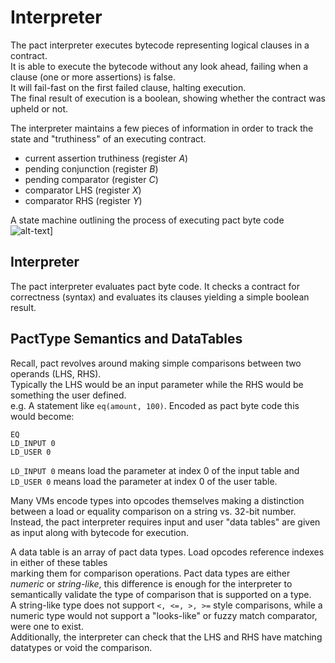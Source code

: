 # Interpreter
The pact interpreter executes bytecode representing logical clauses in a contract.  
It is able to execute the bytecode without any look ahead, failing when a clause (one or more assertions) is false.  
It will fail-fast on the first failed clause, halting execution.  
The final result of execution is a boolean, showing whether the contract was upheld or not.  

The interpreter maintains a few pieces of information in order to track the state and "truthiness" of an
executing contract.  
- current assertion truthiness (register _A_)  
- pending conjunction          (register _B_)  
- pending comparator           (register _C_)  
- comparator LHS               (register _X_)  
- comparator RHS               (register _Y_)  

A state machine outlining the process of executing pact byte code  
![alt-text](../pact-interpreter-state-machine.png "state machine")]  

## Interpreter
The pact interpreter evaluates pact byte code. It checks a contract for correctness (syntax)
and evaluates its clauses yielding a simple boolean result.  

## PactType Semantics and DataTables
Recall, pact revolves around making simple comparisons between two operands (LHS, RHS).  
Typically the LHS would be an input parameter while the RHS would be something the user defined.  
e.g. A statement like `eq(amount, 100)`.
Encoded as pact byte code this would become: 
```
EQ
LD_INPUT 0
LD_USER 0
```
`LD_INPUT 0` means load the parameter at index 0 of the input table and
`LD_USER 0` means load the parameter at index 0 of the user table.  

Many VMs encode types into opcodes themselves making a distinction between a load or equality comparison
on a string vs. 32-bit number.  
Instead, the pact interpreter requires input and user "data tables" are given as input along with bytecode
for execution.

A data table is an array of pact data types. Load opcodes reference indexes in either of these tables  
marking them for comparison operations. 
Pact data types are either _numeric_ or _string-like_, this difference is enough for the interpreter to semantically
validate the type of comparison that is supported on a type.  
A string-like type does not support `<, <=, >, >=` style comparisons, while a numeric type would not support a
"looks-like" or fuzzy match comparator, were one to exist.  
Additionally, the interpreter can check that the LHS and RHS have matching datatypes or void the comparison.  
